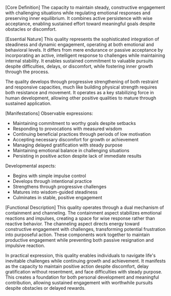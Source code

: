 [Core Definition]
The capacity to maintain steady, constructive engagement with challenging situations while regulating emotional responses and preserving inner equilibrium. It combines active persistence with wise acceptance, enabling sustained effort toward meaningful goals despite obstacles or discomfort.

[Essential Nature]
This quality represents the sophisticated integration of steadiness and dynamic engagement, operating at both emotional and behavioral levels. It differs from mere endurance or passive acceptance by incorporating an active, intelligent response to challenges while maintaining internal stability. It enables sustained commitment to valuable pursuits despite difficulties, delays, or discomfort, while fostering inner growth through the process.

The quality develops through progressive strengthening of both restraint and responsive capacities, much like building physical strength requires both resistance and movement. It operates as a key stabilizing force in human development, allowing other positive qualities to mature through sustained application.

[Manifestations]
Observable expressions:
- Maintaining commitment to worthy goals despite setbacks
- Responding to provocations with measured wisdom
- Continuing beneficial practices through periods of low motivation
- Accepting necessary discomfort for growth or achievement
- Managing delayed gratification with steady purpose
- Maintaining emotional balance in challenging situations
- Persisting in positive action despite lack of immediate results

Developmental aspects:
- Begins with simple impulse control
- Develops through intentional practice
- Strengthens through progressive challenges
- Matures into wisdom-guided steadiness
- Culminates in stable, positive engagement

[Functional Description]
This quality operates through a dual mechanism of containment and channeling. The containment aspect stabilizes emotional reactions and impulses, creating a space for wise response rather than reactive behavior. The channeling aspect directs energy toward constructive engagement with challenges, transforming potential frustration into purposeful action. These components work together to maintain productive engagement while preventing both passive resignation and impulsive reaction.

In practical expression, this quality enables individuals to navigate life's inevitable challenges while continuing growth and achievement. It manifests as the capacity to maintain positive action despite discomfort, delay gratification without resentment, and face difficulties with steady purpose. This creates a foundation for both personal development and meaningful contribution, allowing sustained engagement with worthwhile pursuits despite obstacles or delayed rewards.